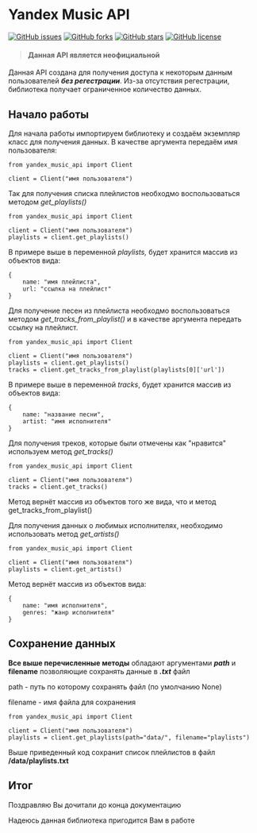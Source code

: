 # Yandex Music API

[![GitHub issues](https://img.shields.io/github/issues/Veter-ok/yandex-music-api)](https://github.com/Veter-ok/yandex-music-api/issues) [![GitHub forks](https://img.shields.io/github/forks/Veter-ok/yandex-music-api)](https://github.com/Veter-ok/yandex-music-api/network) [![GitHub stars](https://img.shields.io/github/stars/Veter-ok/yandex-music-api)](https://github.com/Veter-ok/yandex-music-api/stargazers) [![GitHub license](https://img.shields.io/github/license/Veter-ok/yandex-music-api)](https://github.com/Veter-ok/yandex-music-api)

> #### Данная API является неофициальной

Данная API создана для получения доступа к некоторым данным пользователей ***без регестрации***. Из-за отсутствия регестрации, библиотека получает ограниченное количество данных.

## Начало работы

Для начала работы импортируем библиотеку и создаём экземпляр класс для получения данных. В качестве аргумента передаём имя пользователя:

```
from yandex_music_api import Client

client = Client("имя пользователя")
```

Так для получения списка плейлистов необходмо воспользоваться методом *get_playlists()*

```
from yandex_music_api import Client

client = Client("имя пользователя")
playlists = client.get_playlists()
```

В примере выше в переменной *playlists,* будет хранится массив из объектов вида:

```
{
    name: "имя плейлиста",
    url: "ссылка на плейлист"
}
```

Для получение песен из плейлиста необходмо воспользоваться методом *get_tracks_from_playlist()* и в качестве аргумента передать ссылку на плейлист.

```
from yandex_music_api import Client

client = Client("имя пользователя")
playlists = client.get_playlists()
tracks = client.get_tracks_from_playlist(playlists[0]['url'])
```

В примере выше в переменной *tracks*, будет хранится массив из объектов вида:

```
{
    name: "название песни",
    artist: "имя исполнителя"
}
```

Для получения треков, которые были отмечены как "нравится" используем метод *get_tracks()*

```
from yandex_music_api import Client

client = Client("имя пользователя")
tracks = client.get_tracks()
```

Метод вернёт массив из объектов того же вида, что и метод get_tracks_from_playlist()

Для получения данных о любимых исполнителях, необходимо использовать метод *get_artists()*

```
from yandex_music_api import Client

client = Client("имя пользователя")
playlists = client.get_artists()
```

Метод вернёт массив из объектов вида:

```
{
    name: "имя исполнителя",
    genres: "жанр исполнителя"
}
```

## Сохранение данных

**Все выше перечисленные методы** обладают аргументами ***path*** и **filename** позволяющие сохранять данные в ***.txt*** файл

path - путь по которому сохранять файл (по умолчанию None)

filename - имя файла для сохранения

```
from yandex_music_api import Client

client = Client("имя пользователя")
playlists = client.get_playlists(path="data/", filename="playlists")
```

Выше приведенный код сохранит список плейлистов в файл **/data/playlists.txt**

## Итог

Поздравляю Вы дочитали до конца документацию

Надеюсь данная библиотека пригодится Вам в работе
